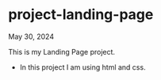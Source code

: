 # project-landing-page

May 30, 2024

This is my Landing Page project.

- In this project I am using html and css.